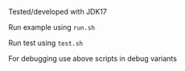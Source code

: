 Tested/developed with JDK17


Run example using `run.sh`


Run test using `test.sh`


For debugging use above scripts in debug variants

